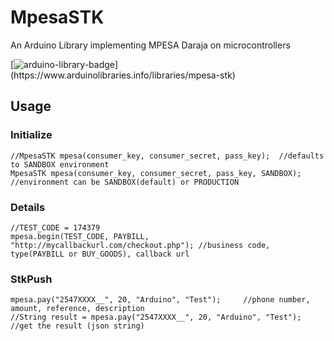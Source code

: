 # MpesaSTK
An Arduino Library implementing MPESA Daraja on microcontrollers

[![arduino-library-badge](https://www.ardu-badge.com/badge/MpesaSTK.svg?)](https://www.arduinolibraries.info/libraries/mpesa-stk)

## Usage

### Initialize

```
//MpesaSTK mpesa(consumer_key, consumer_secret, pass_key);	//defaults to SANDBOX environment
MpesaSTK mpesa(consumer_key, consumer_secret, pass_key, SANDBOX);	//environment can be SANDBOX(default) or PRODUCTION
```

### Details
```
//TEST_CODE = 174379 
mpesa.begin(TEST_CODE, PAYBILL, "http://mycallbackurl.com/checkout.php"); //business code, type(PAYBILL or BUY_GOODS), callback url
```

### StkPush
```
mpesa.pay("2547XXXX__", 20, "Arduino", "Test");		//phone number, amount, reference, description
//String result = mpesa.pay("2547XXXX__", 20, "Arduino", "Test");	//get the result (json string)
```
